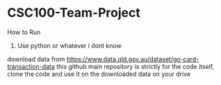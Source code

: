 # CSC100-Team-Project

How to Run
1. Use python or whatever i dont know

download data from https://www.data.qld.gov.au/dataset/go-card-transaction-data 
this github main repository is strictly for the code itself, clone the code and use it on the downloaded data on your drive
